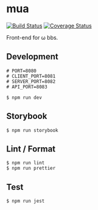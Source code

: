 # mua

[![Build Status](https://travis-ci.org/omega-bbs/mua.svg?branch=master)](https://travis-ci.org/omega-bbs/mua)
[![Coverage Status](https://coveralls.io/repos/github/omega-bbs/mua/badge.svg?branch=master)](https://coveralls.io/github/omega-bbs/mua)

Front-end for ω bbs.

## Development

``` shell
# PORT=8080
# CLIENT_PORT=8081
# SERVER_PORT=8082
# API_PORT=8083

$ npm run dev
```

## Storybook

``` shell
$ npm run storybook
```

## Lint / Format

``` shell
$ npm run lint
$ npm run prettier
```

## Test

``` shell
$ npm run jest
```
